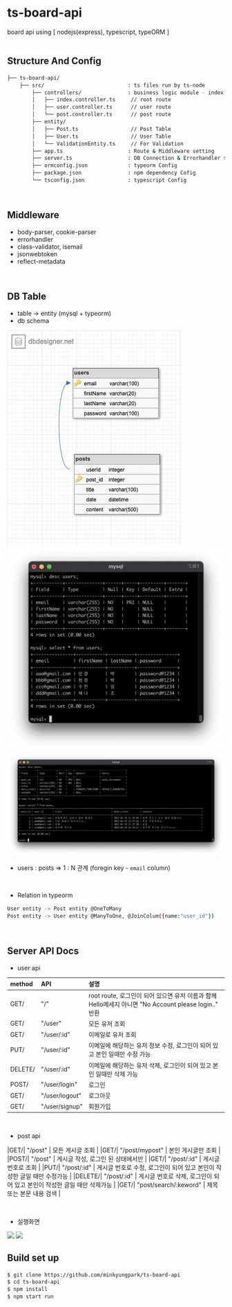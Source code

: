 # ts-board-api
board api using [ nodejs(express), typescript, typeORM ]
<br>
<br>

## Structure And Config
```bash
├── ts-board-api/
    ├── src/                           : ts files run by ts-node
        ├── controllers/               : business logic module - index, post, user
        │   ├── index.controller.ts     // root route
        │   ├── user.controller.ts      // user route
        │   └── post.controller.ts      // post route
        ├── entity/
        │   ├── Post.ts                 // Post Table
        │   ├── User.ts                 // User Table
        │   └── ValidationEntity.ts     // For Validation
        ├── app.ts                     : Route & Middleware setting
        ├── server.ts                  : DB Connection & Errorhandler setting and Root Server File
        ├── ormconfig.json             : typeorm Config
        ├── package.json               : npm dependency Cofig
        └── tsconfig.json              : typescript Config
```
<br>

## Middleware
+ body-parser, cookie-parser
+ errorhandler
+ class-validator, isemail
+ jsonwebtoken
+ reflect-metadata
<br>

## DB Table
- table -> entity (mysql + typeorm)
- db schema
<img src="./readme/entity.png"/>

<img src="./readme/users.png"/>

<img src="./readme/posts.png"/>

+ users : posts => 1 : N 관계 (foregin key - `email` column)
<br>

- Relation in typeorm
``` bash
User entity -> Post entity @OneToMany
Post entity -> User entity @ManyToOne, @JoinColum({name:"user_id"})
```
<br>

## Server API Docs
- user api

|method|API|설명|
|:---|:---|:---|
|GET/|"/"| root route, 로그인이 되어 있으면 유저 이름과 함께 Hello메세지 아니면 "No Account please login.." 반환|
|GET/|"/user" | 모든 유저 조회 |
|GET/|"/user/:id" | 이메일로 유저 조회 |
|PUT/|"/user/:id" | 이메일에 해당하는 유저 정보 수정, 로그인이 되어 있고 본인 일때만 수정 가능 |
|DELETE/|"/user/:id" | 이메일에 해당하는 유저 삭제, 로그인이 되어 있고 본인 일때만 삭제 가능|
|POST/|"/user/login" | 로그인 |
|GET/| "/user/logout" | 로그아웃 |
|GET/| "/user/signup" | 회원가입 |

<br>

- post api

|GET/| "/post" | 모든 게시글 조회 |
|GET/| "/post/mypost" | 본인 게시글만 조회 |
|POST/| "/post" | 게시글 작성, 로그인 된 상태에서만 |
|GET/| "/post/:id" | 게시글 번호로 조회 |
|PUT/| "/post/:id" | 게시글 번호로 수정, 로그인이 되어 있고 본인이 작성한 글일 때만 수정가능 |
|DELETE/| "/post/:id" | 게시글 번호로 삭제, 로그인이 되어 있고 본인이 작성한 글일 때만 삭제가능 |
|GET/| "post/search/:keword" | 제목 또는 본문 내용 검색 |

<br>

- 실행화면
<img src="./readme/user.gif">

<img src="./readme/post.gif">

<br>

## Build set up
```bash
$ git clone https://github.com/minkyungpark/ts-board-api
$ cd ts-board-api
$ npm install
$ npm start run
```